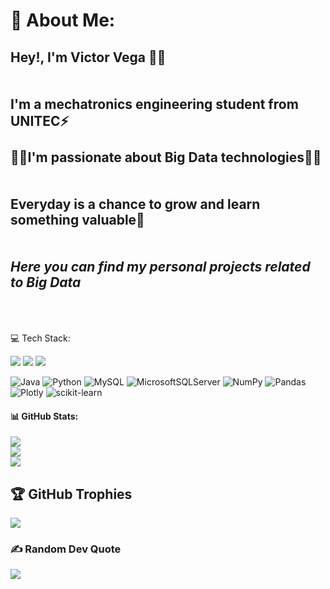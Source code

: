# 💫 About Me:
## Hey!,  I'm Victor Vega 👋👋<br><br><br>I'm a mechatronics engineering student from UNITEC⚡<br><br>🌌🌌I'm passionate about Big Data technologies🌌🌌<br><br><br>Everyday is a chance to grow and learn something valuable🌳 <br><br><br>*Here you can find my personal projects related to Big Data*<br><br><br>


💻 Tech Stack:



<img src="https://img.icons8.com/color/48/000000/java-coffee-cup-logo--v1.png"/> <img src="https://www.google.com/url?sa=i&url=https%3A%2F%2Flogos-world.net%2Fpython-logo%2F&psig=AOvVaw2aFZtYEBehXUySxBwu-vIl&ust=1665512293205000&source=images&cd=vfe&ved=0CAwQjRxqFwoTCMjL9fai1voCFQAAAAAdAAAAABAE"/> 
<img src="https://img.icons8.com/color/48/000000/mysql-logo.png"/> 


![Java](https://img.shields.io/badge/java-%23ED8B00.svg?style=flat&logo=java&logoColor=white) ![Python](https://img.shields.io/badge/python-3670A0?style=plastic&logo=python&logoColor=ffdd54) ![MySQL](https://img.shields.io/badge/mysql-%2300f.svg?style=plastic&logo=mysql&logoColor=white) ![MicrosoftSQLServer](https://img.shields.io/badge/Microsoft%20SQL%20Sever-CC2927?style=plastic&logo=microsoft%20sql%20server&logoColor=white) ![NumPy](https://img.shields.io/badge/numpy-%23013243.svg?style=plastic&logo=numpy&logoColor=white) ![Pandas](https://img.shields.io/badge/pandas-%23150458.svg?style=plastic&logo=pandas&logoColor=white) ![Plotly](https://img.shields.io/badge/Plotly-%233F4F75.svg?style=plastic&logo=plotly&logoColor=white) ![scikit-learn](https://img.shields.io/badge/scikit--learn-%23F7931E.svg?style=plastic&logo=scikit-learn&logoColor=white)
#### 📊 GitHub Stats:
![](https://github-readme-stats.vercel.app/api?username=v1ctorvega&theme=algolia&hide_border=false&include_all_commits=false&count_private=false)<br/>
![](https://github-readme-streak-stats.herokuapp.com/?user=v1ctorvega&theme=algolia&hide_border=false)<br/>
![](https://github-readme-stats.vercel.app/api/top-langs/?username=v1ctorvega&theme=algolia&hide_border=false&include_all_commits=false&count_private=false&layout=compact)

## 🏆 GitHub Trophies
![](https://github-profile-trophy.vercel.app/?username=v1ctorvega&theme=algolia&no-frame=false&no-bg=false&margin-w=4)

### ✍️ Random Dev Quote
![](https://quotes-github-readme.vercel.app/api?type=horizontal&theme=radical)
